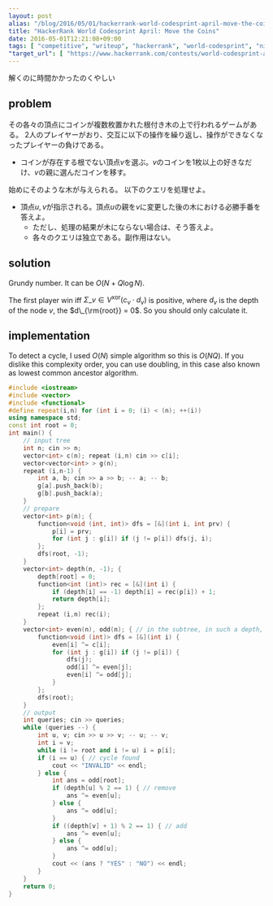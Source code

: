 ```yaml
---
layout: post
alias: "/blog/2016/05/01/hackerrank-world-codesprint-april-move-the-coins/"
title: "HackerRank World Codesprint April: Move the Coins"
date: 2016-05-01T12:21:08+09:00
tags: [ "competitive", "writeup", "hackerrank", "world-codesprint", "nim", "grundy-number", "game", "tree" ]
"target_url": [ "https://www.hackerrank.com/contests/world-codesprint-april/challenges/move-the-coins" ]
---
```


解くのに時間かかったのくやしい

## problem

その各々の頂点にコインが複数枚置かれた根付き木の上で行われるゲームがある。
$2$人のプレイヤーがおり、交互に以下の操作を繰り返し、操作ができなくなったプレイヤーの負けである。

-   コインが存在する根でない頂点$v$を選ぶ。$v$のコインを$1$枚以上の好きなだけ、$v$の親に選んだコインを移す。

始めにそのような木が与えられる。
以下のクエリを処理せよ。

-   頂点$u, v$が指示される。頂点$u$の親を$v$に変更した後の木における必勝手番を答えよ。
    -   ただし、処理の結果が木にならない場合は、そう答えよ。
    -   各々のクエリは独立である。副作用はない。

## solution

Grundy number. It can be $O(N + Q \log N)$.

The first player win iff $\Sigma\_{v \in V}^{\text{xor}} (c_v \cdot d_v)$ is positive, where $d_v$ is the depth of the node $v$, the $d\_{\rm{root}} = 0$.
So you should only calculate it.

## implementation

To detect a cycle, I used $O(N)$ simple algorithm so this is $O(NQ)$.
If you dislike this complexity order, you can use doubling, in this case also known as lowest common ancestor algorithm.

``` c++
#include <iostream>
#include <vector>
#include <functional>
#define repeat(i,n) for (int i = 0; (i) < (n); ++(i))
using namespace std;
const int root = 0;
int main() {
    // input tree
    int n; cin >> n;
    vector<int> c(n); repeat (i,n) cin >> c[i];
    vector<vector<int> > g(n);
    repeat (i,n-1) {
        int a, b; cin >> a >> b; -- a; -- b;
        g[a].push_back(b);
        g[b].push_back(a);
    }
    // prepare
    vector<int> p(n); {
        function<void (int, int)> dfs = [&](int i, int prv) {
            p[i] = prv;
            for (int j : g[i]) if (j != p[i]) dfs(j, i);
        };
        dfs(root, -1);
    }
    vector<int> depth(n, -1); {
        depth[root] = 0;
        function<int (int)> rec = [&](int i) {
            if (depth[i] == -1) depth[i] = rec(p[i]) + 1;
            return depth[i];
        };
        repeat (i,n) rec(i);
    }
    vector<int> even(n), odd(n); { // in the subtree, in such a depth, does an effective coin exist
        function<void (int)> dfs = [&](int i) {
            even[i] ^= c[i];
            for (int j : g[i]) if (j != p[i]) {
                dfs(j);
                odd[i] ^= even[j];
                even[i] ^= odd[j];
            }
        };
        dfs(root);
    }
    // output
    int queries; cin >> queries;
    while (queries --) {
        int u, v; cin >> u >> v; -- u; -- v;
        int i = v;
        while (i != root and i != u) i = p[i];
        if (i == u) { // cycle found
            cout << "INVALID" << endl;
        } else {
            int ans = odd[root];
            if (depth[u] % 2 == 1) { // remove
                ans ^= even[u];
            } else {
                ans ^= odd[u];
            }
            if ((depth[v] + 1) % 2 == 1) { // add
                ans ^= even[u];
            } else {
                ans ^= odd[u];
            }
            cout << (ans ? "YES" : "NO") << endl;
        }
    }
    return 0;
}
```
